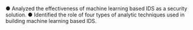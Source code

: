 ●	Analyzed the effectiveness of machine learning based IDS as a security solution.
●	Identified the role of four types of analytic techniques used in building machine learning based IDS.
